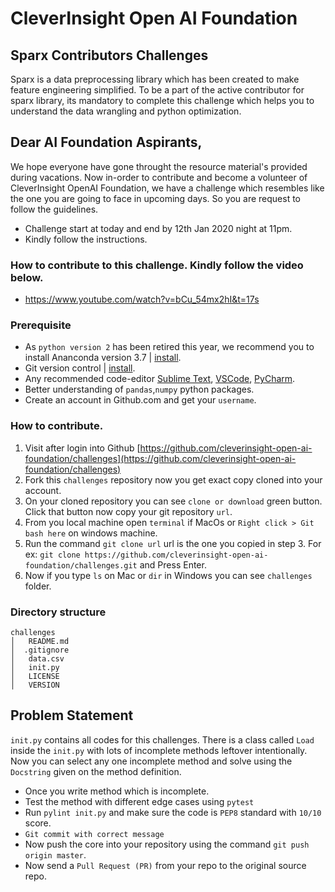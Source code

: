 
# CleverInsight Open AI Foundation

## Sparx Contributors Challenges
Sparx is a data preprocessing library which has been created to make feature engineering simplified. To be a part of the active contributor for sparx library, its mandatory to complete this challenge which helps you to understand the data wrangling and python optimization.


## Dear AI Foundation Aspirants,

We hope everyone have gone throught the resource material's provided during vacations. Now in-order to contribute and become a volunteer of CleverInsight OpenAI Foundation, we have a challenge which resembles like the one you are going to face in upcoming days. So you are request to follow the guidelines.

- Challenge start at today and end by 12th Jan 2020 night at 11pm. 
- Kindly follow the instructions.

### How to contribute to this challenge. Kindly follow the video below.
- https://www.youtube.com/watch?v=bCu_54mx2hI&t=17s

### Prerequisite

 - As `python version 2` has been retired this year, we recommend you to install Ananconda version 3.7 | [install](https://www.anaconda.com/distribution/).
 - Git version control | [install](https://git-scm.com/downloads).
 - Any recommended code-editor [Sublime Text](https://www.sublimetext.com/), [VSCode](https://code.visualstudio.com/), [PyCharm](https://www.jetbrains.com/pycharm/).
 - Better understanding of `pandas`,`numpy` python packages.
 - Create an account in Github.com and get your `username`.


### How to contribute.

 1. Visit after login into Github [https://github.com/cleverinsight-open-ai-foundation/challenges](https://github.com/cleverinsight-open-ai-foundation/challenges)
 2. Fork this `challenges` repository now you get exact copy cloned into your account.
 3. On your cloned repository you can see `clone or download`  green button. Click that button now copy your git repository `url`. 
 4. From you local machine open `terminal` if MacOs or `Right click > Git bash here` on windows machine. 
 5. Run the command `git clone url` url is the one you copied in step 3. For ex: `git clone https://github.com/cleverinsight-open-ai-foundation/challenges.git` and Press Enter.
 6. Now if you type `ls` on Mac or `dir` in Windows you can see `challenges` folder.
 
### Directory structure
 ```
challenges
│   README.md
│  .gitignore
│   data.csv
│   init.py
│   LICENSE
│   VERSION
```

## Problem Statement
`init.py` contains all codes for this challenges. There is a class called `Load` inside the `init.py` with lots of incomplete methods leftover intentionally. Now you can select any one incomplete method and solve using the `Docstring` given on the method definition.  

 - Once you write method which is incomplete.
 - Test the method with different edge cases using `pytest`
 - Run `pylint init.py` and make sure the code is `PEP8` standard with `10/10` score.
 - `Git commit with correct message`
 - Now push the core into your repository using the command `git push origin master`.
 - Now send a `Pull Request (PR)` from your repo to the original source repo.

